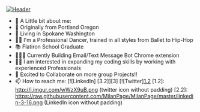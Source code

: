 [![Header](https://raw.githubusercontent.com/MilanPage/<OWNER>/<OWNER>/readme_header.png "Header")](https://some-url.dev/)

- 👋 A Little bit about me:
- 🌲 Originally from Portland Oregon
- 🏡 Living in Spokane Washington
- 💃🏽 I'm a Professional Dancer, trained in all styles from Ballet to Hip-Hop
- 📚 Flatiron School Graduate
- 👩🏽‍💻 Currently Building Email/Text Message Bot Chrome extension
- 🤟🏼 I am interested in expanding my coding skills by working with experienced Professionals
- 💞️ Excited to Collaborate on more group Projects!!
- 📫 How to reach me: [![LinkedIn] [3.2]][3] [![Twitter][1.2][1]
[1.2]: http://i.imgur.com/wWzX9uB.png (twitter icon without padding)
[2.2]:  https://raw.githubusercontent.com/MilanPage/MilanPage/master/linkedin-3-16.png (LinkedIn icon without padding)

[1]: https://twitter.com/PageMilan
[2]: https://www.linkedin.com/in/milan-page-527a39227/

<!---
milanvpage/milanvpage is a ✨ special ✨ repository because its `README.md` (this file) appears on your GitHub profile.
You can click the Preview link to take a look at your changes.
--->
